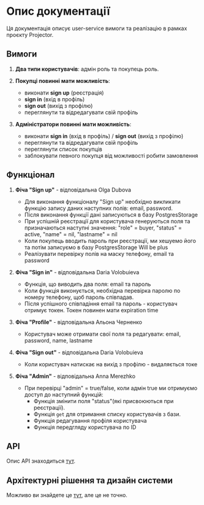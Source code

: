 # Опис документації

Ця документація описує user-service вимоги та реалізацію в рамках проєкту Projector.

## Вимоги

1. **Два типи користувачів**: адмін роль та покупець роль.
2. **Покупці повинні мати можливість**:
   - виконати **sign up** (реєстрація)
   - **sign in** (вхід в профіль)
   - **sign out** (вихід з профілю)
   - переглянути та відредагувати свій профіль

3. **Адміністратори повинні мати можливість**:
   - виконати **sign in** (вхід в профіль) / **sign out** (вихід з профілю)
   - переглянути та відредагувати свій профіль
   - переглянути список покупців
   - заблокувати певного покупця від можливості робити замовлення

## Функціонал

1. **Фіча "Sign up"** - відповідальна Olga Dubova 
   - Для виконання функціоналу "Sign up" необхідно викликати функцію запису даних наступних полів: email, password.
   - Після виконання функції дані записуються в базу PostgresStorage
   - При успішній реєстрації для користувача генеруються поля та призначаються наступні значення: "role" = buyer, "status" = active, "name" = nil, "lastname" = nil
    - Коли покупець вводить пароль при реєстрації, ми хешуемо його та потім записуємо в базу PostgresStorage
Will be plus
   - Реалізувати перевірку полів на маску телефону, email та password
  

2. **Фіча "Sign in"** - відповідальна Daria Volobuieva
   - Функція, що виводить два поля: email та пароль
   - Коли функція виконується, необхідна перевірка паролю по номеру телефону, щоб пароль співпадав.
   - Після успішного співпадіння email та пароль - користувач отримує токен. Токен повинен мати expiration time

3. **Фіча "Profile"** - відповідальна Альона Черненко
   - Кориcтувач може отримати свої поля та редагувати: email, password, name, lastname

4. **Фіча "Sign out"** - відповідальна Daria Volobuieva
   - Коли користувач натискає на вихід з профілю - видаляється токе

5. **Фіча "Admin"** - відповідальна Anna Merezhko 
   - При перевірці "admin" = true/false, коли адмін true ми отримуємо доступ до наступний функцій:
     - Функція змінити поля "status"(які присвоюються при реєстрації).
     - Функція `get` для отримання списку користувачів з бази.
     - Функція редагування профіля користувача
     - Функція передгляду користувача по ID

## API

Опис API знаходиться [тут](docs/api.md).

## Архітектурні рішення та дизайн системи

Можливо ви знайдете це [тут](docs/design.md), але це не точно.
